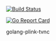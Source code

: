 [![Build Status](https://travis-ci.org/mbarbita/golang-plink-tvnc.svg?branch=master)](https://travis-ci.org/mbarbita/golang-plink-tvnc)

[![Go Report Card](https://goreportcard.com/badge/github.com/mbarbita/golang-plink-tvnc)](https://goreportcard.com/report/github.com/mbarbita/golang-plink-tvnc)

golang-plink-tvnc
